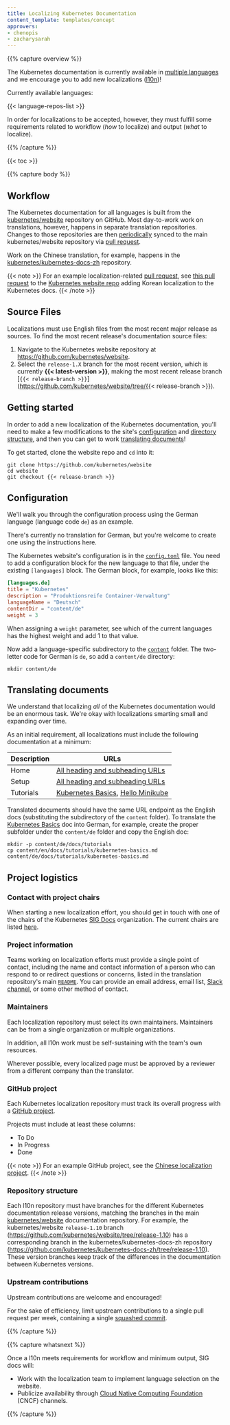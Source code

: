 ```yaml
---
title: Localizing Kubernetes Documentation
content_template: templates/concept
approvers:
- chenopis
- zacharysarah
---
```


{{% capture overview %}}

The Kubernetes documentation is currently available in [multiple languages](#supported-languages) and we encourage you to add new localizations ([l10n](https://blog.mozilla.org/l10n/2011/12/14/i18n-vs-l10n-whats-the-diff/))!

Currently available languages:

{{< language-repos-list >}}

In order for localizations to be accepted, however, they must fulfill some requirements related to workflow (*how* to localize) and output (*what* to localize).

{{% /capture %}}

{{< toc >}}

{{% capture body %}}

## Workflow

The Kubernetes documentation for all languages is built from the [kubernetes/website](https://github.com/kubernetes/website) repository on GitHub. Most day-to-work work on translations, however, happens in separate translation repositories. Changes to those repositories are then [periodically](#upstream-contributions) synced to the main kubernetes/website repository via [pull request](../create-pull-request).

Work on the Chinese translation, for example, happens in the [kubernetes/kubernetes-docs-zh](https://github.com/kubernetes/kubernetes-docs-zh) repository.

{{< note >}}
For an example localization-related [pull request](../create-pull-request), see [this pull request](https://github.com/kubernetes/website/pull/8636) to the [Kubernetes website repo](https://github.com/kubernetes/website) adding Korean localization to the Kubernetes docs.
{{< /note >}}

## Source Files

Localizations must use English files from the most recent major release as sources. To find the most recent release's documentation source files:

1. Navigate to the Kubernetes website repository at https://github.com/kubernetes/website.
2. Select the `release-1.X` branch for the most recent version, which is currently **{{< latest-version >}}**, making the most recent release branch [`{{< release-branch >}}`](https://github.com/kubernetes/website/tree/{{< release-branch >}}).

## Getting started

In order to add a new localization of the Kubernetes documentation, you'll need to make a few modifications to the site's [configuration](#configuration) and [directory structure](#new-directory), and then you can get to work [translating documents](#translating-documents)!

To get started, clone the website repo and `cd` into it:

```shell
git clone https://github.com/kubernetes/website
cd website
git checkout {{< release-branch >}}
```

## Configuration

We'll walk you through the configuration process using the German language (language code `de`) as an example.

There's currently no translation for German, but you're welcome to create one using the instructions here.

The Kubernetes website's configuration is in the [`config.toml`](https://github.com/kubernetes/website/tree/master/config.toml) file. You need to add a configuration block for the new language to that file, under the existing `[languages]` block. The German block, for example, looks like this:

```toml
[languages.de]
title = "Kubernetes"
description = "Produktionsreife Container-Verwaltung"
languageName = "Deutsch"
contentDir = "content/de"
weight = 3
```

When assigning a `weight` parameter, see which of the current languages has the highest weight and add 1 to that value.

Now add a language-specific subdirectory to the [`content`](https://github.com/kubernetes/website/tree/master/content) folder. The two-letter code for German is `de`, so add a `content/de` directory:

```shell
mkdir content/de
```

## Translating documents

We understand that localizing *all* of the Kubernetes documentation would be an enormous task. We're okay with localizations smarting small and expanding over time.

As an initial requirement, all localizations must include the following documentation at a minimum:

Description | URLs
-----|-----
Home | [All heading and subheading URLs](https://kubernetes.io/docs/home/)
Setup | [All heading and subheading URLs](https://kubernetes.io/docs/setup/)
Tutorials | [Kubernetes Basics](https://kubernetes.io/docs/tutorials/kubernetes-basics/), [Hello Minikube](https://kubernetes.io/docs/tutorials/stateless-application/hello-minikube/)

Translated documents should have the same URL endpoint as the English docs (substituting the subdirectory of the `content` folder). To translate the [Kubernetes Basics](https://kubernetes.io/docs/tutorials/kubernetes-basics/) doc into German, for example, create the proper subfolder under the `content/de` folder and copy the English doc:

```shell
mkdir -p content/de/docs/tutorials
cp content/en/docs/tutorials/kubernetes-basics.md content/de/docs/tutorials/kubernetes-basics.md
```

## Project logistics

### Contact with project chairs

When starting a new localization effort, you should get in touch with one of the chairs of the Kubernetes [SIG Docs](https://github.com/kubernetes/community/tree/master/sig-docs) organization. The current chairs are listed [here](https://github.com/kubernetes/community/tree/master/sig-docs#chairs).

### Project information

Teams working on localization efforts must provide a single point of contact, including the name and contact information of a person who can respond to or redirect questions or concerns, listed in the translation repository's main [`README`](https://help.github.com/articles/about-readmes/). You can provide an email address, email list, [Slack channel](https://slack.com/), or some other method of contact.

### Maintainers

Each localization repository must select its own maintainers. Maintainers can be from a single organization or multiple organizations.

In addition, all l10n work must be self-sustaining with the team's own resources.

Wherever possible, every localized page must be approved by a reviewer from a different company than the translator.

### GitHub project

Each Kubernetes localization repository must track its overall progress with a [GitHub project](https://help.github.com/articles/creating-a-project-board/).

Projects must include at least these columns:

- To Do
- In Progress
- Done

{{< note >}}
For an example GitHub project, see the [Chinese localization project](https://github.com/kubernetes/kubernetes-docs-zh/projects/1).
{{< /note >}}

### Repository structure

Each l10n repository must have branches for the different Kubernetes documentation release versions, matching the branches in the main [kubernetes/website](https://github.com/kubernetes/website) documentation repository. For example, the kubernetes/website `release-1.10` branch (https://github.com/kubernetes/website/tree/release-1.10) has a corresponding branch in the kubernetes/kubernetes-docs-zh repository (https://github.com/kubernetes/kubernetes-docs-zh/tree/release-1.10). These version branches keep track of the differences in the documentation between Kubernetes versions.

### Upstream contributions

Upstream contributions are welcome and encouraged!

For the sake of efficiency, limit upstream contributions to a single pull request per week, containing a single [squashed commit](https://github.com/todotxt/todo.txt-android/wiki/Squash-All-Commits-Related-to-a-Single-Issue-into-a-Single-Commit).

{{% /capture %}}

{{% capture whatsnext %}}

Once a l10n meets requirements for workflow and minimum output, SIG docs will:

- Work with the localization team to implement language selection on the website.
- Publicize availability through [Cloud Native Computing Foundation](https://www.cncf.io/) (CNCF) channels.

{{% /capture %}}
